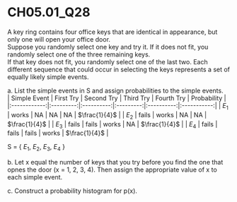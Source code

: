 # CH05.01_Q28 #

A key ring contains four office keys that are identical in appearance, but only one will open your office door.							
Suppose you randomly select one key and try it. If it does not fit, you randomly select one of the three remaining keys.							
If that key does not fit, you randomly select one of the last two. Each different sequence that could occur in selecting the keys represents a set of equally likely simple events.							
							
a. List the simple events in S and assign probabilities to the simple events.							
| Simple Event | First Try | Second Try | Third Try | Fourth Try | Probability |
|:------------:|:---------:|:----------:|:---------:|:----------:|:-----------:|
| $E_{1}$           | works     | NA         | NA        | NA         | $\frac{1}{4}$ |
| $E_{2}$            | fails     | works      | NA        | NA         | $\frac{1}{4}$ |
| $E_{3}$           | fails     | fails      | works     | NA         | $\frac{1}{4}$ |
| $E_{4}$          | fails     | fails      | fails     | works      | $\frac{1}{4}$ |

S = { $E_{1}$, $E_{2}$, $E_{3}$, $E_{4}$ }

b. Let x equal the number of keys that you try before you find the one that opnes the door (x = 1, 2, 3, 4).
Then assign the appropriate value of x to each simple event.



c. Construct a probability histogram for p(x).








